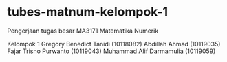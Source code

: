 # tubes-matnum-kelompok-1
Pengerjaan tugas besar MA3171 Matematika Numerik

Kelompok 1
Gregory Benedict Tanidi (10118082)
Abdillah Ahmad (10119035)
Fajar Trisno Purwanto (10119043)
Muhammad Alif Darmamulia (10119059)
